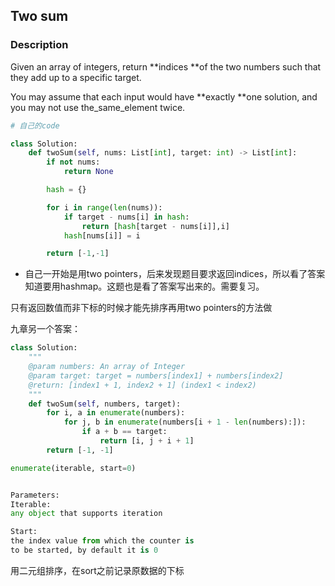 ## Two sum

### Description

Given an array of integers, return **indices **of the two numbers such that they add up to a specific target.

You may assume that each input would have **exactly  **one solution, and you may not use the\_same\_element twice.

```py
# 自己的code

class Solution:
    def twoSum(self, nums: List[int], target: int) -> List[int]:
        if not nums:
            return None

        hash = {}

        for i in range(len(nums)):
            if target - nums[i] in hash:
                return [hash[target - nums[i]],i]
            hash[nums[i]] = i

        return [-1,-1]
```

* 自己一开始是用two pointers，后来发现题目要求返回indices，所以看了答案知道要用hashmap。这题也是看了答案写出来的。需要复习。

只有返回数值而非下标的时候才能先排序再用two pointers的方法做

九章另一个答案：

```py
class Solution:
    """
    @param numbers: An array of Integer
    @param target: target = numbers[index1] + numbers[index2]
    @return: [index1 + 1, index2 + 1] (index1 < index2)
    """
    def twoSum(self, numbers, target):
        for i, a in enumerate(numbers):
            for j, b in enumerate(numbers[i + 1 - len(numbers):]):
                if a + b == target:
                    return [i, j + i + 1]
        return [-1, -1]
```

```py
enumerate(iterable, start=0)


Parameters:
Iterable:
any object that supports iteration

Start:
the index value from which the counter is 
to be started, by default it is 0
```

用二元组排序，在sort之前记录原数据的下标

```

```



